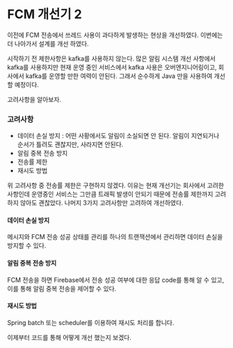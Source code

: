 # FCM 개선기 2

이전에 FCM 전송에서 쓰레드 사용이 과다하게 발생하는 현상을 개선하였다. 이번에는 더 나아가서 설계를 개선 하였다.

시작하기 전 제한사항은 kafka를 사용하지 않는다. 많은 알림 시스템 개선 사항에서 kafka를 사용하지만 현재 운영 중인 서비스에서 kafka 사용은 오버엔지니어링이고,
회사에서 kafka를 운영할 만한 여력이 안된다. 그래서 순수하게 Java 만을 사용하여 개선할 예정이다.

고려사항을 알아보자.

### 고려사항
- 데이터 손실 방지 : 어떤 사황에서도 알림이 소실되면 안 된다. 알림이 지연되거나 순서가 틀려도 괜찮지만, 사라지면 안된다.
- 알림 중복 전송 방지
- 전송률 제한
- 재시도 방법

위 고려사항 중 전송률 제한은 구현하지 않겠다. 이유는 현재 개선기는 회사에서 고려한 사항인데 운영중인 서비스는 그만큼 트래픽 발생이 안되기 때문에 전송률 제한까지 고려하지 않아도 괜찮았다.
나머지 3가지 고려사항만 고려하여 개선하였다.

#### 데이터 손실 방지
메시지와 FCM 전송 성공 상태를 관리를 하나의 트랜잭션에서 관리하면 데이터 손실을 방지할 수 있다.

#### 알림 중복 전송 방지
FCM 전송을 하면 Firebase에서 전송 성공 여부에 대한 응답 code를 통해 알 수 있고, 이를 통해 알림 중복 전송을 제어할 수 있다.

#### 재시도 방법
Spring batch 또는 scheduler를 이용하여 재시도 처리를 합니다.

이제부터 코드를 통해 어떻게 개선 했는지 보겠다.


